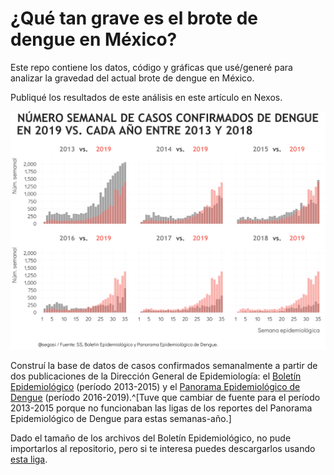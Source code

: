 # ¿Qué tan grave es el brote de dengue en México?

Este repo contiene los datos, código y gráficas que usé/generé para analizar la gravedad del actual brote de dengue en México.

Publiqué los resultados de este análisis en este artículo en Nexos.

![My image](https://github.com/segasi/analisis_dengue/blob/master/03_graficas/barras_numero_semanal_casos_confirmados_dengue_semana_35.png)

Construí la base de datos de casos confirmados semanalmente a partir de dos publicaciones de la Dirección General de Epidemiología: el [Boletín Epidemiológico](https://www.gob.mx/salud/acciones-y-programas/direccion-general-de-epidemiologia-boletin-epidemiologico) (período 2013-2015) y el [Panorama Epidemiológico de Dengue](https://www.gob.mx/salud/documentos/panorama-epidemiologico-de-dengue-2019) (período 2016-2019).^[Tuve que cambiar de fuente para el período 2013-2015 porque no funcionaban las ligas de los reportes del Panorama Epidemiológico de Dengue para estas semanas-año.] 

Dado el tamaño de los archivos del Boletín Epidemiológico, no pude importarlos al repositorio, pero si te interesa puedes descargarlos usando [esta liga](https://drive.google.com/drive/folders/17ppvTp0CJWN2I8yyMxKMrz5rO3hBsa7n?usp=sharing).

